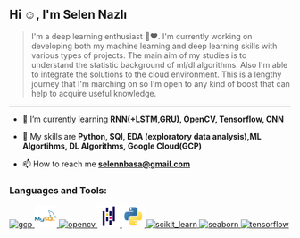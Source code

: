 

## Hi ☺️, I'm Selen Nazlı

> I'm a deep learning enthusiast 🤖❤️. I'm currently working on developing both my machine learning and deep learning skills with various types of projects. The main aim of my studies is to understand the statistic background of ml/dl algorithms. Also I'm able to integrate the solutions to the cloud environment. This is a lengthy journey that I'm marching on so I'm open to any kind of boost that can help to acquire  useful knowledge.                                                                                                                                                                                                                                                                 


-----------------

- 🗻 I’m currently learning **RNN(+LSTM,GRU), OpenCV, Tensorflow, CNN**

- 🎢 My skills are **Python, SQl, EDA (exploratory data analysis),ML Algortihms, DL Algorithms, Google Cloud(GCP)**

- 📫 How to reach me **selennbasa@gmail.com**


<h3 align="left">Languages and Tools:</h3>
<p align="left"> <a href="https://cloud.google.com" target="_blank" rel="noreferrer"> <img src="https://www.vectorlogo.zone/logos/google_cloud/google_cloud-icon.svg" alt="gcp" width="40" height="40"/> </a> <a href="https://www.mysql.com/" target="_blank" rel="noreferrer"> <img src="https://raw.githubusercontent.com/devicons/devicon/master/icons/mysql/mysql-original-wordmark.svg" alt="mysql" width="40" height="40"/> </a> <a href="https://opencv.org/" target="_blank" rel="noreferrer"> <img src="https://www.vectorlogo.zone/logos/opencv/opencv-icon.svg" alt="opencv" width="40" height="40"/> </a> <a href="https://pandas.pydata.org/" target="_blank" rel="noreferrer"> <img src="https://raw.githubusercontent.com/devicons/devicon/2ae2a900d2f041da66e950e4d48052658d850630/icons/pandas/pandas-original.svg" alt="pandas" width="40" height="40"/> </a> <a href="https://www.python.org" target="_blank" rel="noreferrer"> <img src="https://raw.githubusercontent.com/devicons/devicon/master/icons/python/python-original.svg" alt="python" width="40" height="40"/> </a> <a href="https://scikit-learn.org/" target="_blank" rel="noreferrer"> <img src="https://upload.wikimedia.org/wikipedia/commons/0/05/Scikit_learn_logo_small.svg" alt="scikit_learn" width="40" height="40"/> </a> <a href="https://seaborn.pydata.org/" target="_blank" rel="noreferrer"> <img src="https://seaborn.pydata.org/_images/logo-mark-lightbg.svg" alt="seaborn" width="40" height="40"/> </a> <a href="https://www.tensorflow.org" target="_blank" rel="noreferrer"> <img src="https://www.vectorlogo.zone/logos/tensorflow/tensorflow-icon.svg" alt="tensorflow" width="40" height="40"/> </a> </p>


<!--
**selennazlib/selennazlib** is a ✨ _special_ ✨ repository because its `README.md` (this file) appears on your GitHub profile.

